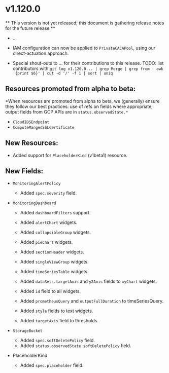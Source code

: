 # v1.120.0

** This version is not yet released; this document is gathering release notes for the future release **

* ...

* IAM configuration can now be applied to `PrivateCACAPool`, using our direct-actuation approach.

* Special shout-outs to ... for their
  contributions to this release.
TODO: list contributors with `git log v1.120.0... | grep Merge | grep from | awk '{print $6}' | cut -d '/' -f 1 | sort | uniq`

## Resources promoted from alpha to beta:

*When resources are promoted from alpha to beta, we (generally) ensure they follow our best practices: use of refs on fields where appropriate,
output fields from GCP APIs are in `status.observedState.*`

* `CloudIDSEndpoint`
* `ComputeMangedSSLCertificate`

## New Resources:

* Added support for `PlaceholderKind` (v1beta1) resource.

## New Fields:

* `MonitoringAlertPolicy`
  * Added `spec.severity` field.

* `MonitoringDashboard`

  * Added `dashboardFilters` support.
  * Added `alertChart` widgets.
  * Added `collapsibleGroup` widgets.
  * Added `pieChart` widgets.
  * Added `sectionHeader` widgets.
  * Added `singleViewGroup` widgets.
  * Added `timeSeriesTable` widgets.

  * Added `dataSets.targetAxis` and `y2Axis` fields to `xyChart` widgets.
  * Added `id` field to all widgets.
  * Added `prometheusQuery` and `outputFullDuration` to timeSeriesQuery.
  * Added `style` fields to text widgets.
  * Added `targetAxis` field to thresholds.

* `StorageBucket`
  * Added `spec.softDeletePolicy` field.
  * Added `status.observedState.softDeletePolicy` field.

* PlaceholderKind
  * Added `spec.placeholder` field.

